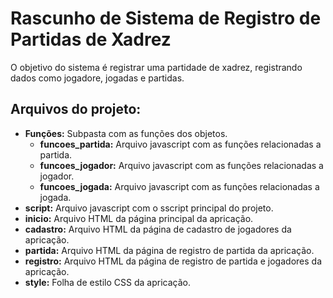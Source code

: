 # Rascunho de Sistema de Registro de Partidas de Xadrez
O objetivo do sistema é registrar uma partidade de xadrez, registrando dados como jogadore, jogadas e partidas.

## Arquivos do projeto:
- **Funções:** Subpasta com as funções dos objetos.
  - **funcoes_partida:** Arquivo javascript com as funções relacionadas a partida.
  - **funcoes_jogador:** Arquivo javascript com as funções relacionadas a jogador.
  - **funcoes_jogada:** Arquivo javascript com as funções relacionadas a jogada.
- **script:** Arquivo javascript com o sscript principal do projeto.
- **inicio:** Arquivo HTML da página principal da apricação.
- **cadastro:** Arquivo HTML da página de cadastro de jogadores da apricação.
- **partida:** Arquivo HTML da página de registro de partida da apricação.
- **registro:** Arquivo HTML da página de registro de partida e jogadores da apricação.
- **style:** Folha de estilo CSS da apricação.
